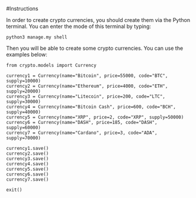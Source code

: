 #Instructions

In order to create crypto currencies, you should create them via the Python terminal.
You can enter the mode of this terminal by typing:

```
python3 manage.my shell
```

Then you will be able to create some crypto currencies. You can use the examples below:

```
from crypto.models import Currency

currency1 = Currency(name="Bitcoin", price=55000, code="BTC", supply=10000)
currency2 = Currency(name="Ethereum", price=4000, code="ETH", supply=20000)
currency3 = Currency(name="Litecoin", price=200, code="LTC", supply=30000)
currency4 = Currency(name="Bitcoin Cash", price=600, code="BCH", supply=40000)
currency5 = Currency(name="XRP", price=2, code="XRP", supply=50000)
currency6 = Currency(name="DASH", price=185, code="DASH", supply=60000)
currency7 = Currency(name="Cardano", price=3, code="ADA", supply=70000)

currency1.save()
currency2.save()
currency3.save()
currency4.save()
currency5.save()
currency6.save()
currency7.save()

exit()
```
